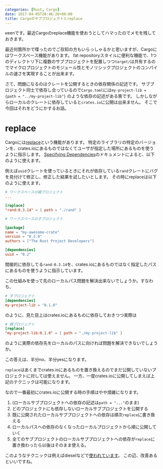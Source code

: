 ```yaml
---
categories: [Rust, Cargo]
date: 2017-04-05T20:46:26+09:00
title: Cargoのサブプロジェクトとreplace
---
```


κeenです。最近Cargoのreplace機能を使おうとしてハマったのでメモを残しておきます。

<!--more-->
最近何箇所かで喋ったのでご存知の方もいらっしゃるかと思いますが、Cargoにはワークスペース機能があります。
fat repositoryスタイルに便利な機能で、1つのディレクトリ下に複数のサブプロジェクトを配置しつつ`target/`は共有するのでマイクロプロジェクトのモジュール性とモノリシックプロジェクトのコンパイルの速さを実現することが出来ます。

さて、問題になるのはクレートを公開するときの依存関係の記述です。
サブプロジェクト同士で依存し合っているので`Cargo.toml`には`my-project-lib = {path = "../my-project-lib"}` のような依存の記述がある筈です。
しかしながらローカルのクレートに依存していると`crates.io`に公開は出来ません。
そこで今回はそれをどうにかするお話。

# replace

Cargoには[replace](http://doc.crates.io/manifest.html#the-replace-section)という機能があります。
特定のライブラリの特定のバージョンを、crates.ioにあるものではなくてユーザが指定した場所にあるものを使うように指示します。
[Specifying Dependencies](http://doc.crates.io/specifying-dependencies.html#overriding-dependencies)のドキュメントによると、以下のように使えます。

例えば`uuid`クレートを使っているときにそれが依存している`rand`クレートにバグを見付けて修正し、修正した結果を試したいとします。
その時にreplaceは以下のように使えます。

``` toml
# ワークスペースの親プロジェクト
...

[replace]
"rand:0.3.14" = { path = "./rand" }

```

``` toml
# ワークスペースの子プロジェクト

[package]
name = "my-awesome-crate"
version = "0.2.0"
authors = ["The Rust Project Developers"]

[dependencies]
uuid = "0.2"
```


間接的に依存してる`rand:0.3.14`を、crates.ioにあるものではなく指定したパスにあるものを使うように指示しています。

この仕組みを使って先のローカルパス問題を解決出来ないでしょうか。すなわち、

``` toml
# 子プロジェクト
[dependencies]
my-project-lib = "0.1.0"

```

のように、見た目上はcrates.ioにあるものに依存しておきつつ実際は

``` toml
# 親プロジェクト
[replace]
"my-project-lib:0.1.0" = { path = "./my-project-lib" }
```

のように実際の依存先をローカルのパスに向ければ問題を解決できないでしょうか。

この答えは、半分no、半分yesになります。


`replace`はあくまでcrates.ioにあるものを置き換えるのでまだ公開していないプロジェクトに対しては使えません。
一方、一度crates.ioに公開してしまえば上記のテクニックは可能になります。

なので一番最初にcrates.ioに公開する時の手順はやや煩雑になります。

1. (ローカルサブプロジェクトへの依存の記述は`path = "..."`のまま)
2. どのプロジェクトにも依存しないローカルサブプロジェクトを公開する
3. 既に公開されたローカルサブプロジェクトへの依存は順次`replace`に書き換える
4. ローカルパスへの依存のなくなったローカルプロジェクトから順に公開していく
5. 全てのサブプロジェクトのローカルサブプロジェクトへの依存が`replace`に置き換わったら以後はそのまま使える。

このようなテクニックは例えばdieselなどで[使われています](https://github.com/diesel-rs/diesel/blob/master/Cargo.toml#L21)。
この辺、改善あるといいですね。

